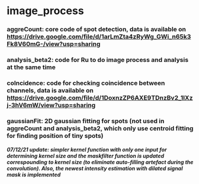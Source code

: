 # image_process
### aggreCount: core code of spot detection, data is available on https://drive.google.com/file/d/1arLmZta4zRyWg_GWi_n65k3Fk8V60mG-/view?usp=sharing
### analysis_beta2: code for Ru to do image process and analysis at the same time
### coIncidence: code for checking coincidence between channels, data is available on https://drive.google.com/file/d/1DoxnzZP6AXE9TDnzBv2_1IXzj-3hV6mW/view?usp=sharing
### gaussianFit: 2D gaussian fitting for spots (not used in aggreCount and analysis_beta2, which only use centroid fitting for finding position of tiny spots)

##### 07/12/21 update: simpler kernel function with only one input for determining kernel size and the maskfilter function is updated correspounding to kernel size (to eliminate auto-filling artefact during the convolution). Also, the newest intensity estimation with dilated signal mask is implemented
